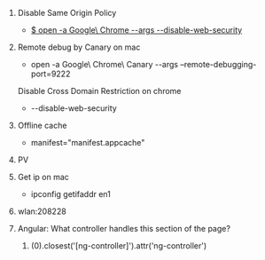 1. Disable Same Origin Policy
      * [$ open -a Google\ Chrome --args --disable-web-security
](http://stackoverflow.com/questions/3102819/disable-same-origin-policy-in-chrome)
2. Remote debug by Canary on mac
      * open -a Google\ Chrome\ Canary --args –remote-debugging-port=9222
      
   Disable Cross Domain Restriction on chrome
      * --disable-web-security

3. Offline cache
    * manifest="manifest.appcache"
    
4. PV

5. Get ip on mac
    * ipconfig getifaddr en1
    
6. wlan:208228

7. Angular: What controller handles this section of the page?
      1. $($0).closest('[ng-controller]').attr('ng-controller')

